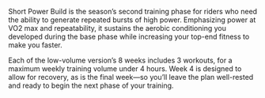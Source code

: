 Short Power Build is the season’s second training phase for riders who need the ability to generate repeated bursts of high power. Emphasizing power at VO2 max and repeatability, it sustains the aerobic conditioning you developed during the base phase while increasing your top-end fitness to make you faster.

Each of the low-volume version’s 8 weeks includes 3 workouts, for a maximum weekly training volume under 4 hours. Week 4 is designed to allow for recovery, as is the final week—so you’ll leave the plan well-rested and ready to begin the next phase of your training.